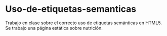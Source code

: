 # Uso-de-etiquetas-semanticas
Trabajo en clase sobre el correcto uso de etiquetas semánticas en HTML5. Se trabajo una página estática sobre nutrición. 
